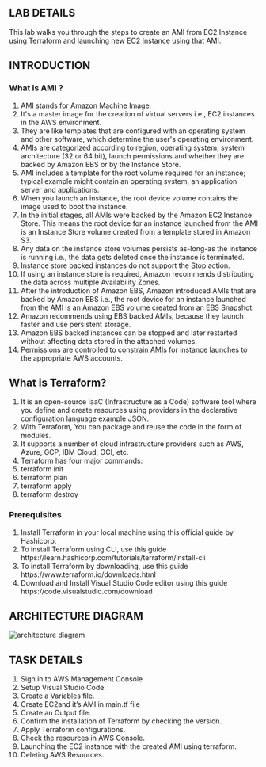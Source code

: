 <H2> LAB DETAILS </h2>


This lab walks you through the steps to create an AMI from EC2 Instance using Terraform and launching new EC2 Instance using that AMI.

<H2> INTRODUCTION </h2>
<h3> What is AMI ? </h3>

<ol>			
	<li>	AMI stands for Amazon Machine Image. 	</li>
	<li>	It's a master image for the creation of virtual servers i.e., EC2 instances in the AWS environment. 	</li>
	<li>	They are like templates that are configured with an operating system and other software, which determine the user's operating environment. 	</li>
	<li>	AMIs are categorized according to region, operating system, system architecture (32 or 64 bit), launch permissions and whether they are backed by Amazon EBS or by the Instance Store. 	</li>
	<li>	AMI includes a template for the root volume required for an instance; typical example might contain an operating system, an application server and applications. 	</li>
	<li>	When you launch an instance, the root device volume contains the image used to boot the instance. 	</li>
	<li>	In the initial stages, all AMIs were backed by the Amazon EC2 Instance Store. This means the root device for an instance launched from the AMI is an Instance Store volume created from a template stored in Amazon S3. 	</li>
	<li>	Any data on the instance store volumes persists as-long-as the instance is running i.e., the data gets deleted once the instance is terminated. 	</li>
	<li>	Instance store backed instances do not support the Stop action. 	</li>
	<li>	If using an instance store is required, Amazon recommends distributing the data across multiple Availability Zones. 	</li>
	<li>	After the introduction of Amazon EBS, Amazon introduced AMIs that are backed by Amazon EBS i.e., the root device for an instance launched from the AMI is an Amazon EBS volume created from an EBS Snapshot. 	</li>
	<li>	Amazon recommends using EBS backed AMIs, because they launch faster and use persistent storage. 	</li>
	<li>	Amazon EBS backed instances can be stopped and later restarted without affecting data stored in the attached volumes. 	</li>
	<li>	Permissions are controlled to constrain AMIs for instance launches to the appropriate AWS accounts. 	</li>
			
</ol>			

<H2> What is Terraform? </h2>

<ol>			
	<li>	It is an open-source IaaC (Infrastructure as a Code) software tool where you define and create resources using providers in the declarative configuration language example JSON. 	</li>
	<li>	With Terraform, You can package and reuse the code in the form of modules. 	</li>
	<li>	It supports a number of cloud infrastructure providers such as AWS, Azure, GCP, IBM Cloud, OCI, etc.  	</li>
	<li>	Terraform has four major commands: 	</li>
	<li>	terraform init 	</li>
	<li>	terraform plan 	</li>
	<li>	terraform apply 	</li>
	<li>	terraform destroy 	</li>
			
</ol>			

<h3> Prerequisites </h3>

<ol>			
	<li>	Install Terraform in your local machine using this official guide by Hashicorp. 	</li>
	<li>	To install Terraform using CLI, use this guide https://learn.hashicorp.com/tutorials/terraform/install-cli 	</li>
	<li>	To install Terraform by downloading, use this guide https://www.terraform.io/downloads.html 	</li>
	<li>	Download and Install Visual Studio Code editor using this guide https://code.visualstudio.com/download 	</li>
			
</ol>			


<H2> ARCHITECTURE DIAGRAM </h2>


![architecture diagram](https://github.com/user-attachments/assets/94189baf-a306-4f87-a0c3-890875a1bb5a)



<h2> TASK DETAILS </h2>

<ol>			
	<li>	Sign in to AWS Management Console 	</li>
	<li>	Setup Visual Studio Code. 	</li>
	<li>	Create a Variables file. 	</li>
	<li>	Create EC2and it’s AMI in main.tf file 	</li>
	<li>	Create an Output file. 	</li>
	<li>	Confirm the installation of Terraform by checking the version. 	</li>
	<li>	Apply Terraform configurations. 	</li>
	<li>	Check the resources in AWS Console. 	</li>
	<li>	Launching the EC2 instance with the created AMI using terraform. 	</li>
	<li>	Deleting AWS Resources. 	</li>
			
</ol>			

  



